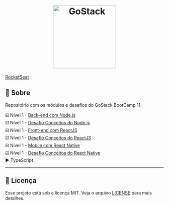 <h1 align="center">
    <img alt="GoStack" src="https://rocketseat-cdn.s3-sa-east-1.amazonaws.com/bootcamp-header.png" width="200px" />
</h1>

[RocketSeat](https://rocketseat.com.br/)  

## :rocket: Sobre
Repositório com os módulos e desafios do GoStack BootCamp 11. 


:ballot_box_with_check: Nível 1 - [Back-end com Node.js](./backend)  
:ballot_box_with_check: Nível 1 - [Desafio Conceitos do Node.js](https://github.com/muriloportugal/bootcamp11-desafio2-conceitos-node.js)  
:ballot_box_with_check: Nível 1 - [Front-end com ReactJS](./frontend)  
:ballot_box_with_check: Nível 1 - [Desafio Conceitos do ReactJS](https://github.com/muriloportugal/bootcamp11-desafio3-conceitos-reactJS)  
:ballot_box_with_check: Nível 1 - [Mobile com React Native](https://github.com/muriloportugal/bootcamp11/tree/master/mobile)  
:ballot_box_with_check: Nível 1 - [Desafio Conceitos do React Native](https://github.com/muriloportugal/bootcamp11-desafio4-conceitos-react-native)  
:arrow_forward: TypeScript  
___

## :memo: Licença

Esse projeto está sob a licença MIT. Veja o arquivo [LICENSE](./LICENSE) para mais detalhes.
